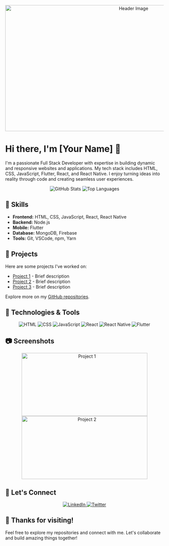 <!-- Header Section -->
<p align="center">
  <img src="https://your-image-url.com/your-image.png" alt="Header Image" width="800" height="400">
</p>

# Hi there, I'm [Your Name] 👋

I'm a passionate Full Stack Developer with expertise in building dynamic and responsive websites and applications. My tech stack includes HTML, CSS, JavaScript, Flutter, React, and React Native. I enjoy turning ideas into reality through code and creating seamless user experiences.

<!-- GitHub Stats and Most Used Languages -->
<p align="center">
  <img src="https://github-readme-stats.vercel.app/api?username=your-username&show_icons=true&count_private=true&hide=issues,prs&theme=radical" alt="GitHub Stats">
  <img src="https://github-readme-stats.vercel.app/api/top-langs/?username=your-username&layout=compact&theme=radical" alt="Top Languages">
</p>

## 🚀 Skills

- **Frontend:** HTML, CSS, JavaScript, React, React Native
- **Backend:** Node.js
- **Mobile:** Flutter
- **Database:** MongoDB, Firebase
- **Tools:** Git, VSCode, npm, Yarn

## 🌱 Projects

Here are some projects I've worked on:

- [Project 1](#) - Brief description
- [Project 2](#) - Brief description
- [Project 3](#) - Brief description

Explore more on my [GitHub repositories](https://github.com/your-username).

## 🔧 Technologies & Tools

<!-- Badges for Technologies -->
<p align="center">
  <img src="https://img.shields.io/badge/HTML-5-orange?style=for-the-badge&logo=html5&logoColor=white" alt="HTML">
  <img src="https://img.shields.io/badge/CSS-3-blue?style=for-the-badge&logo=css3&logoColor=white" alt="CSS">
  <img src="https://img.shields.io/badge/JavaScript-ES6-yellow?style=for-the-badge&logo=javascript&logoColor=white" alt="JavaScript">
  <img src="https://img.shields.io/badge/React-16.8+-blue?style=for-the-badge&logo=react&logoColor=white" alt="React">
  <img src="https://img.shields.io/badge/React_Native-0.64+-blue?style=for-the-badge&logo=react&logoColor=white" alt="React Native">
  <img src="https://img.shields.io/badge/Flutter-2.0+-blue?style=for-the-badge&logo=flutter&logoColor=white" alt="Flutter">
</p>

## 📷 Screenshots

<!-- Screenshots or GIFs of your projects -->
<p align="center">
  <img src="https://your-screenshot-url.com/screenshot1.png" alt="Project 1" width="400" height="200">
  <img src="https://your-screenshot-url.com/screenshot2.png" alt="Project 2" width="400" height="200">
</p>

## 🤝 Let's Connect

<!-- Social Media Links -->
<p align="center">
  <a href="https://www.linkedin.com/in/your-username/" target="_blank">
    <img src="https://img.shields.io/badge/LinkedIn-Connect-blue?style=for-the-badge&logo=linkedin" alt="LinkedIn">
  </a>
  <a href="https://twitter.com/your-username/" target="_blank">
    <img src="https://img.shields.io/badge/Twitter-Follow-blue?style=for-the-badge&logo=twitter" alt="Twitter">
  </a>
</p>

## 🎉 Thanks for visiting!

Feel free to explore my repositories and connect with me. Let's collaborate and build amazing things together!
